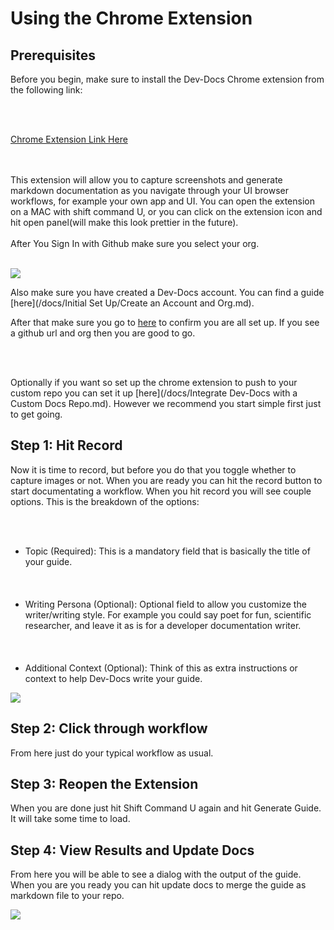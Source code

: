 

# Using the Chrome Extension

## Prerequisites

Before you begin, make sure to install the Dev-Docs Chrome extension from the following link:



<br></br>

[Chrome Extension Link Here](https://chrome.google.com/webstore/detail/jdfpljfedojaigjibfnnobbmgmlfkibb)



<br></br>
This extension will allow you to capture screenshots and generate markdown documentation as you navigate through your UI browser workflows, for example your own app and UI. You can open the extension on a MAC with shift command U, or you can click on the extension icon and hit open panel(will make this look prettier in the future).
<br></br>
After You Sign In with Github make sure you select your org.
<br></br>

![](/img/dev-docs-assets/dev-docs-VHVlLCAxOSBNYXIgMjAyNCAyMToxNzo1MyBHTVQ=.png)

Also make sure you have created a Dev-Docs account.  You can find a guide [here](/docs/Initial Set Up/Create an Account and Org.md). 

After that make sure you go to [here](https://www.dev-docs.io/external_docs) to confirm you are all set up.  If you see a github url and org then you are good to go.

<br></br>

Optionally if you want so set up the chrome extension to push to your custom repo you can set it up [here](/docs/Integrate Dev-Docs with a Custom Docs Repo.md).  However we recommend you start simple first just to get going.


## Step 1: Hit Record

Now it is time to record, but before you do that you toggle whether to capture images or not. When you are ready you can hit the record button to start documentating a workflow. When you hit record you will see couple options. This is the breakdown of the options: 

<br></br>
- Topic (Required): This is a mandatory field that is basically the title of your guide. 
<br></br>
<br></br>
- Writing Persona (Optional): Optional field to allow you customize the writer/writing style. For example you could say poet for fun, scientific researcher, and leave it as is for a developer documentation writer. 
<br></br>
<br></br>
- Additional Context (Optional): Think of this as extra instructions or context to help Dev-Docs write your guide.

![](/img/dev-docs-assets/dev-docs-VHVlLCAxOSBNYXIgMjAyNCAyMTo1MjozMiBHTVQ=.png)
## Step 2: Click through workflow

From here just do your typical workflow as usual.

## Step 3: Reopen the Extension

When you are done just hit Shift Command U again and hit Generate Guide. It will take some time to load.

## Step 4: View Results and Update Docs

From here you will be able to see a dialog with the output of the guide. When you are you ready you can hit update docs to merge the guide as markdown file to your repo.

![](/img/dev-docs-assets/dev-docs-VHVlLCAxOSBNYXIgMjAyNCAyMTo1MzoxOCBHTVQ=.png)

